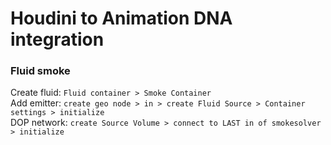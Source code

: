 # Houdini to Animation DNA integration

### Fluid smoke
Create fluid: `Fluid container > Smoke Container`  
Add emitter: `create geo node > in > create Fluid Source > Container settings > initialize`  
DOP network: `create Source Volume > connect to LAST in of smokesolver > initialize `

